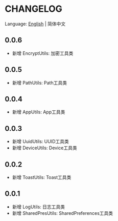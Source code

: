 # CHANGELOG

Language: [English](CHANGELOG.md) | 简体中文

## 0.0.6
- 新增 EncryptUtils: 加密工具类

## 0.0.5
- 新增 PathUtils: Path工具类

## 0.0.4
- 新增 AppUtils: App工具类

## 0.0.3
- 新增 UuidUtils: UUID工具类
- 新增 DeviceUtils: Device工具类

## 0.0.2
- 新增 ToastUtils: Toast工具类

## 0.0.1
- 新增 LogUtils: 日志工具类
- 新增 SharedPresUtils: SharedPreferences工具类
